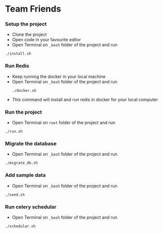 # Team Friends

### Setup the project
- Clone the project
- Open code in your favourite editor
- Open Terminal on `_bash` folder of the project and run
```shell
./install.sh
```


### Run Redis
- Keep running the docker in your local machine
- Open Terminal on `_bash` folder of the project and run
  ```shell
  ./docker.sh
  ```
- This command will install and run redis in docker for your local computer


### Run the project
- Open Terminal on `root` folder of the project and run
```shell
./run.sh
```

### Migrate the database
- Open Terminal on `_bash` folder of the project and run
```shell
./migrate_db.sh
```

### Add sample data
- Open Terminal on `_bash` folder of the project and run
```shell
./seed.sh
```

### Run celery schedular
- Open Terminal on `_bash` folder of the project and run
```shell
./schedular.sh
```